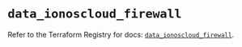 # `data_ionoscloud_firewall`

Refer to the Terraform Registry for docs: [`data_ionoscloud_firewall`](https://registry.terraform.io/providers/ionos-cloud/ionoscloud/6.7.6/docs/data-sources/firewall).

